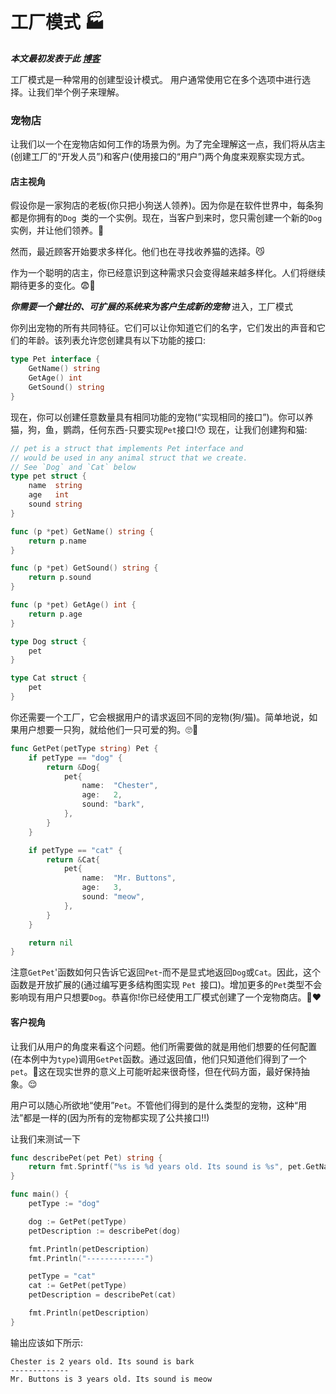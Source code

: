 # 工厂模式 🏭

_**本文最初发表于此 [博客](shubhamzanwar.com/blog)**_

工厂模式是一种常用的创建型设计模式。 用户通常使用它在多个选项中进行选择。让我们举个例子来理解。

### 宠物店

让我们以一个在宠物店如何工作的场景为例。为了完全理解这一点，我们将从店主(创建工厂的“开发人员”)和客户(使用接口的“用户”)两个角度来观察实现方式。

#### 店主视角

假设你是一家狗店的老板(你只把小狗送人领养)。因为你是在软件世界中，每条狗都是你拥有的`Dog `类的一个实例。现在，当客户到来时，您只需创建一个新的`Dog`实例，并让他们领养。🐶

然而，最近顾客开始要求多样化。他们也在寻找收养猫的选择。😼

作为一个聪明的店主，你已经意识到这种需求只会变得越来越多样化。人们将继续期待更多的变化。😨😤

**_你需要一个健壮的、可扩展的系统来为客户生成新的宠物_**
进入，工厂模式

你列出宠物的所有共同特征。它们可以让你知道它们的名字，它们发出的声音和它们的年龄。该列表允许您创建具有以下功能的接口:

```go
type Pet interface {
	GetName() string
	GetAge() int
	GetSound() string
}
```

现在，你可以创建任意数量具有相同功能的宠物(“实现相同的接口”)。你可以养猫，狗，鱼，鹦鹉，任何东西-只要实现`Pet`接口!😯 现在，让我们创建狗和猫:

```go
// pet is a struct that implements Pet interface and
// would be used in any animal struct that we create.
// See `Dog` and `Cat` below
type pet struct {
    name  string
    age   int
    sound string
}

func (p *pet) GetName() string {
    return p.name
}

func (p *pet) GetSound() string {
    return p.sound
}

func (p *pet) GetAge() int {
    return p.age
}

type Dog struct {
    pet
}

type Cat struct {
    pet
}
```

你还需要一个工厂，它会根据用户的请求返回不同的宠物(狗/猫)。简单地说，如果用户想要一只狗，就给他们一只可爱的狗。🙄🦮

```go
func GetPet(petType string) Pet {
	if petType == "dog" {
		return &Dog{
			pet{
				name:  "Chester",
				age:   2,
				sound: "bark",
			},
		}
	}

	if petType == "cat" {
		return &Cat{
			pet{
				name:  "Mr. Buttons",
				age:   3,
				sound: "meow",
			},
		}
	}

	return nil
}
```

注意`GetPet`'函数如何只告诉它返回`Pet`-而不是显式地返回` Dog `或`Cat`。因此，这个函数是开放扩展的(通过编写更多结构图实现 `Pet `接口)。增加更多的`Pet`类型不会影响现有用户只想要`Dog`。恭喜你!你已经使用工厂模式创建了一个宠物商店。🎉❤️

#### 客户视角

让我们从用户的角度来看这个问题。他们所需要做的就是用他们想要的任何配置(在本例中为`type`)调用`GetPet`函数。通过返回值，他们只知道他们得到了一个`pet`。🤔这在现实世界的意义上可能听起来很奇怪，但在代码方面，最好保持抽象。😌

用户可以随心所欲地“使用”`Pet`。不管他们得到的是什么类型的宠物，这种“用法”都是一样的(因为所有的宠物都实现了公共接口!!)

让我们来测试一下

```go
func describePet(pet Pet) string {
    return fmt.Sprintf("%s is %d years old. Its sound is %s", pet.GetName(), pet.GetAge(), pet.GetSound())
}

func main() {
    petType := "dog"

    dog := GetPet(petType)
    petDescription := describePet(dog)

    fmt.Println(petDescription)
    fmt.Println("-------------")

    petType = "cat"
    cat := GetPet(petType)
    petDescription = describePet(cat)

    fmt.Println(petDescription)
}
```

输出应该如下所示:

```text
Chester is 2 years old. Its sound is bark
-------------
Mr. Buttons is 3 years old. Its sound is meow
```
